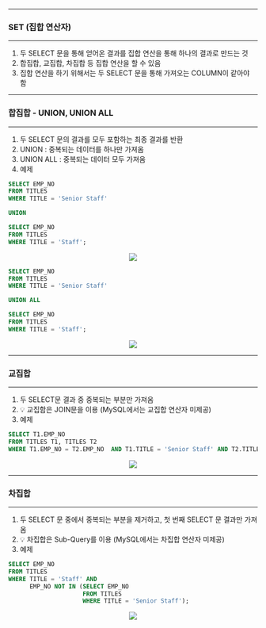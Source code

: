 -----
### SET (집합 연산자)
-----
1. 두 SELECT 문을 통해 얻어온 결과를 집합 연산을 통해 하나의 결과로 만드는 것
2. 합집합, 교집합, 차집합 등 집합 연산을 할 수 있음
3. 집합 연산을 하기 위해서는 두 SELECT 문을 통해 가져오는 COLUMN이 같아야 함

-----
### 합집합 - UNION, UNION ALL
-----
1. 두 SELECT 문의 결과를 모두 포함하는 최종 결과를 반환
2. UNION : 중복되는 데이터를 하나만 가져옴
3. UNION ALL : 중복되는 데이터 모두 가져옴
4. 예제
```sql
SELECT EMP_NO
FROM TITLES
WHERE TITLE = 'Senior Staff'

UNION

SELECT EMP_NO
FROM TITLES
WHERE TITLE = 'Staff';
```
<div align="center">
<img src="https://github.com/sooyounghan/Data-Base/assets/34672301/41c806a1-e708-418e-8694-6db5a6c2b4e6">
</div>

```sql
SELECT EMP_NO
FROM TITLES
WHERE TITLE = 'Senior Staff'

UNION ALL

SELECT EMP_NO
FROM TITLES
WHERE TITLE = 'Staff';
```
<div align="center">
<img src="https://github.com/sooyounghan/Data-Base/assets/34672301/d184396f-12d6-4110-b9d7-188726cf42d8">
</div>

-----
### 교집합
-----
1. 두 SELECT문 결과 중 중복되는 부분만 가져옴
2. 💡 교집함은 JOIN문을 이용 (MySQL에서는 교집합 연산자 미제공)
3. 예제
```sql
SELECT T1.EMP_NO
FROM TITLES T1, TITLES T2
WHERE T1.EMP_NO = T2.EMP_NO  AND T1.TITLE = 'Senior Staff' AND T2.TITLE = 'Staff';
```
<div align="center">
<img src="https://github.com/sooyounghan/Data-Base/assets/34672301/e0398580-bfeb-4bbf-a2d6-934ced58a8f6">
</div>

-----
### 차집합
-----
1. 두 SELECT 문 중에서 중복되는 부분을 제거하고, 첫 번째 SELECT 문 결과만 가져옴
2. 💡 차집합은 Sub-Query를 이용 (MySQL에서는 차집합 연산자 미제공)
3. 예제
```sql
SELECT EMP_NO
FROM TITLES
WHERE TITLE = 'Staff' AND 
	  EMP_NO NOT IN (SELECT EMP_NO
					 FROM TITLES
					 WHERE TITLE = 'Senior Staff');
```
<div align="center">
<img src="https://github.com/sooyounghan/Data-Base/assets/34672301/a7b52a71-b231-4571-95d0-745ff7a37add">
</div>


